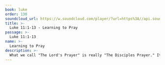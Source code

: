 ```yaml
---
book: luke
order: 130
soundcloud_url: https://w.soundcloud.com/player/?url=https%3A//api.soundcloud.com/tracks/
title: >-
  Luke 11:1-13 - Learning to Pray
passage: >-
  Luke 11:1-13
name: >-
  Learning to Pray
description: >-
  What we call "The Lord's Prayer" is really "The Disciples Prayer." It is not meant to be repeated daily or weekly, although many do. Rather it is a guide to the content of prayer. Jesus gives other surprising elements of effective prayer.
---
```


